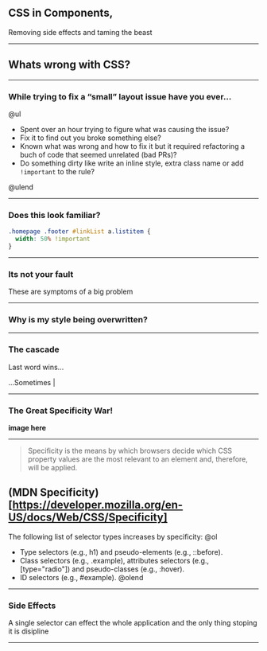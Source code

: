 ## CSS in Components,
Removing side effects and taming the beast

---

## Whats wrong with CSS?

---
### While trying to fix a “small” layout issue have you ever...


@ul

- Spent over an hour trying to figure what was causing the issue?
- Fix it to find out you broke something else?
- Known what was wrong and how to fix it but it required refactoring a buch of code that seemed unrelated (bad PRs)?
- Do something dirty like write an inline style, extra class name or add `!important` to the rule?

@ulend

---

### Does this look familiar?
```css
.homepage .footer #linkList a.listitem {
  width: 50% !important
}
```

---

### Its not your fault
These are symptoms of a big problem

---

### Why is my style being overwritten?

---

### The cascade
Last word wins...

...Sometimes |

---

### The Great Specificity War!
__image here__

---

> Specificity is the means by which browsers decide which CSS property values are the most relevant to an element and, therefore, will be applied.

(MDN Specificity)[https://developer.mozilla.org/en-US/docs/Web/CSS/Specificity]
---

The following list of selector types increases by specificity:
@ol
- Type selectors (e.g., h1) and pseudo-elements (e.g., ::before).
- Class selectors (e.g., .example), attributes selectors (e.g., [type="radio"]) and pseudo-classes (e.g., :hover).
- ID selectors (e.g., #example).
@olend
--- 

### Side Effects
A single selector can effect the whole application and the only thing stoping it is disipline

---